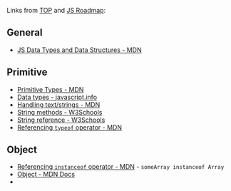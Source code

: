 Links from [TOP](https://www.theodinproject.com/) and [JS Roadmap](https://roadmap.sh/javascript):
## General

- [JS Data Types and Data Structures - MDN](https://developer.mozilla.org/en-US/docs/Web/JavaScript/Data_structures)
## Primitive

-  [Primitive Types - MDN](https://developer.mozilla.org/en-US/docs/Glossary/Primitive)
-  [Data types - javascript.info](https://javascript.info/types#summary) 
-  [Handling text/strings - MDN](https://developer.mozilla.org/en-US/docs/Learn/JavaScript/First_steps/Strings)
-  [String methods - W3Schools](https://www.w3schools.com/js/js_string_methods.asp)
-  [String reference - W3Schools](https://www.w3schools.com/jsref/jsref_obj_string.asp)
-  [Referencing `typeof` operator - MDN](https://developer.mozilla.org/en-US/docs/Web/JavaScript/Reference/Operators/typeof)
## Object

-  [Referencing `instanceof` operator - MDN](https://developer.mozilla.org/en-US/docs/Web/JavaScript/Reference/Operators/instanceof) - `someArray instanceof Array`
-  [Object - MDN Docs](https://developer.mozilla.org/en-US/docs/Web/JavaScript/Reference/Global_Objects/Object)
-  



